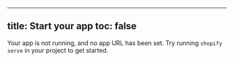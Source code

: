 
---
title: Start your app
toc: false
---

Your app is not running, and no app URL has been set. Try running `shopify serve` in your project to get started.
